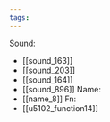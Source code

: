 ```yaml
---
tags:
---
```

Sound:
- [[sound_163]]
- [[sound_203]]
- [[sound_164]]
- [[sound_896]]
Name:
- [[name_8]]
Fn:
- [[u5102_function14]]
